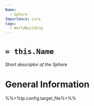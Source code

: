 ```yaml
---
Name:
  - Sphere
Importance: Lore
tags:
  - WorldBuilding
---
```

# `= this.Name`
*Short descriptor of the Sphere*
# General Information

%%<%tp.config.target_file%>%%